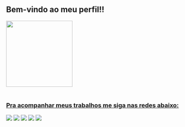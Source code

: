 ## Bem-vindo ao meu perfil!!

 <div>
   <a href="https://github.com/rik-404">
   <img height="180em" src="https://github-readme-stats.vercel.app/api?username=rik-404&show_icons=true&theme=tokyonight&include_all_commits=true&count_private=true"/>

</div>
    

 
<br>
 
### Pra acompanhar meus trabalhos me siga nas redes abaixo:
 
<div> 
  <a href="https://www.youtube.com/@ricardovendramini1712" target="_blank"><img src="https://img.shields.io/badge/YouTube-FF0000?style=for-the-badge&logo=youtube&logoColor=white" target="_blank"></a>
  <a href="https://instagram.com/vendramini.informatica" target="_blank"><img src="https://img.shields.io/badge/-Instagram-%23E4405F?style=for-the-badge&logo=instagram&logoColor=white" target="_blank"></a>
 <a href="https://discord.gg/rm6NHkEW" target="_blank"><img src="https://img.shields.io/badge/Discord-7289DA?style=for-the-badge&logo=discord&logoColor=white" target="_blank"></a> 
  <a href = "mailto:ricardovendramini.contato@gmail.com"><img src="https://img.shields.io/badge/-Gmail-%23333?style=for-the-badge&logo=gmail&logoColor=white" target="_blank"></a>
  <a href="https://www.linkedin.com/in/ricardovendraminicassimiro" target="_blank"><img src="https://img.shields.io/badge/-LinkedIn-%230077B5?style=for-the-badge&logo=linkedin&logoColor=white" target="_blank"></a>
</div>
